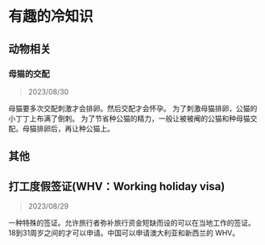 # 有趣的冷知识

## 动物相关
### 母猫的交配
> 2023/08/30 

母猫要多次交配刺激才会排卵。然后交配才会怀孕。
为了刺激母猫排卵，公猫的小丁丁上布满了倒刺。
为了节省种公猫的精力，一般让被被阉的公猫和种母猫交配。母猫排卵后，再让种公猫上。

## 其他
## 打工度假签证(WHV：Working holiday visa)
> 2023/08/29

一种特殊的签证。允许旅行者弥补旅行资金短缺而设的可以在当地工作的签证。18到31周岁之间的才可以申请。中国可以申请澳大利亚和新西兰的 WHV。
